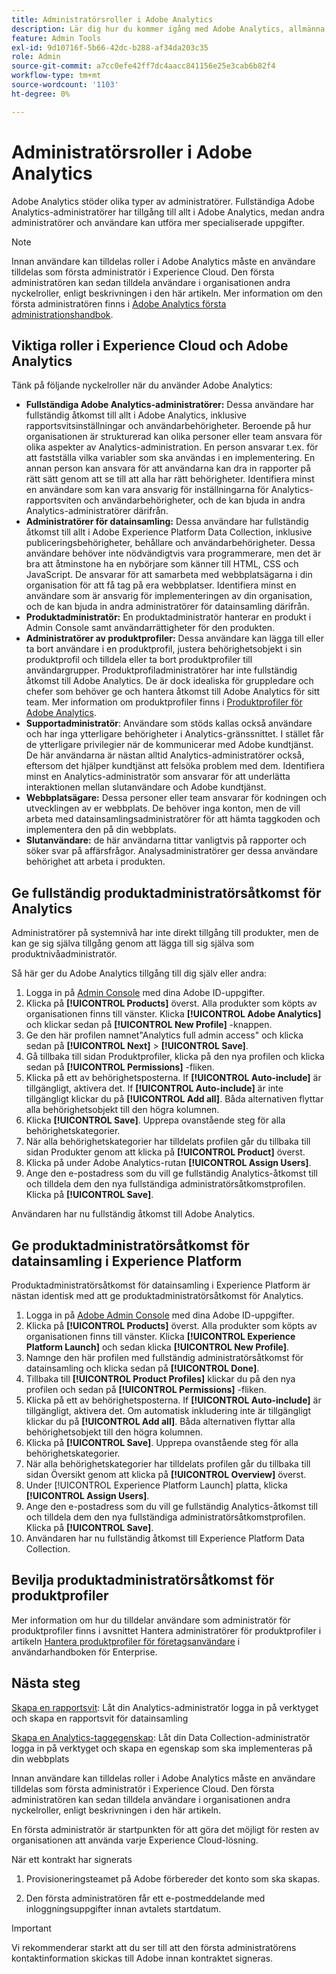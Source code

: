 ```yaml
---
title: Administratörsroller i Adobe Analytics
description: Lär dig hur du kommer igång med Adobe Analytics, allmänna rolltyper och loggar in i användargränssnittet.
feature: Admin Tools
exl-id: 9d10716f-5b66-42dc-b288-af34da203c35
role: Admin
source-git-commit: a7cc0efe42ff7dc4aacc841156e25e3cab6b82f4
workflow-type: tm+mt
source-wordcount: '1103'
ht-degree: 0%

---
```


# Administratörsroller i Adobe Analytics

Adobe Analytics stöder olika typer av administratörer. Fullständiga Adobe Analytics-administratörer har tillgång till allt i Adobe Analytics, medan andra administratörer och användare kan utföra mer specialiserade uppgifter.

>[!NOTE]
>
>Innan användare kan tilldelas roller i Adobe Analytics måste en användare tilldelas som första administratör i Experience Cloud. Den första administratören kan sedan tilldela användare i organisationen andra nyckelroller, enligt beskrivningen i den här artikeln. Mer information om den första administratören finns i [Adobe Analytics första administrationshandbok](/help/admin/admin-console/first-admin-guide.md).


## Viktiga roller i Experience Cloud och Adobe Analytics

Tänk på följande nyckelroller när du använder Adobe Analytics:

* **Fullständiga Adobe Analytics-administratörer:** Dessa användare har fullständig åtkomst till allt i Adobe Analytics, inklusive rapportsvitsinställningar och användarbehörigheter. Beroende på hur organisationen är strukturerad kan olika personer eller team ansvara för olika aspekter av Analytics-administration. En person ansvarar t.ex. för att fastställa vilka variabler som ska användas i en implementering. En annan person kan ansvara för att användarna kan dra in rapporter på rätt sätt genom att se till att alla har rätt behörigheter. Identifiera minst en användare som kan vara ansvarig för inställningarna för Analytics-rapportsviten och användarbehörigheter, och de kan bjuda in andra Analytics-administratörer därifrån.
* **Administratörer för datainsamling:** Dessa användare har fullständig åtkomst till allt i Adobe Experience Platform Data Collection, inklusive publiceringsbehörigheter, behållare och användarbehörigheter. Dessa användare behöver inte nödvändigtvis vara programmerare, men det är bra att åtminstone ha en nybörjare som känner till HTML, CSS och JavaScript. De ansvarar för att samarbeta med webbplatsägarna i din organisation för att få tag på era webbplatser. Identifiera minst en användare som är ansvarig för implementeringen av din organisation, och de kan bjuda in andra administratörer för datainsamling därifrån.
* **Produktadministratör:** En produktadministratör hanterar en produkt i Admin Console samt användarrättigheter för den produkten.
* **Administratörer av produktprofiler:** Dessa användare kan lägga till eller ta bort användare i en produktprofil, justera behörighetsobjekt i sin produktprofil och tilldela eller ta bort produktprofiler till användargrupper. Produktprofiladministratörer har inte fullständig åtkomst till Adobe Analytics. De är dock idealiska för gruppledare och chefer som behöver ge och hantera åtkomst till Adobe Analytics för sitt team. Mer information om produktprofiler finns i [Produktprofiler för Adobe Analytics](/help/admin/admin-console/permissions/product-profile.md).
* **Supportadministratör**: Användare som stöds kallas också användare och har inga ytterligare behörigheter i Analytics-gränssnittet. I stället får de ytterligare privilegier när de kommunicerar med Adobe kundtjänst. De här användarna är nästan alltid Analytics-administratörer också, eftersom det hjälper kundtjänst att felsöka problem med dem. Identifiera minst en Analytics-administratör som ansvarar för att underlätta interaktionen mellan slutanvändare och Adobe kundtjänst.
* **Webbplatsägare:** Dessa personer eller team ansvarar för kodningen och utvecklingen av er webbplats. De behöver inga konton, men de vill arbeta med datainsamlingsadministratörer för att hämta taggkoden och implementera den på din webbplats.
* **Slutanvändare:** de här användarna tittar vanligtvis på rapporter och söker svar på affärsfrågor. Analysadministratörer ger dessa användare behörighet att arbeta i produkten.

## Ge fullständig produktadministratörsåtkomst för Analytics

Administratörer på systemnivå har inte direkt tillgång till produkter, men de kan ge sig själva tillgång genom att lägga till sig själva som produktnivåadministratör.

Så här ger du Adobe Analytics tillgång till dig själv eller andra:

1. Logga in på [Admin Console](https://adminconsole.adobe.com/) med dina Adobe ID-uppgifter.
1. Klicka på **[!UICONTROL Products]** överst. Alla produkter som köpts av organisationen finns till vänster. Klicka **[!UICONTROL Adobe Analytics]** och klickar sedan på **[!UICONTROL New Profile]** -knappen.
1. Ge den här profilen namnet&quot;Analytics full admin access&quot; och klicka sedan på **[!UICONTROL Next]** > **[!UICONTROL Save]**.
1. Gå tillbaka till sidan Produktprofiler, klicka på den nya profilen och klicka sedan på **[!UICONTROL Permissions]** -fliken.
1. Klicka på ett av behörighetsposterna. If **[!UICONTROL Auto-include]** är tillgängligt, aktivera det. If **[!UICONTROL Auto-include]** är inte tillgängligt klickar du på **[!UICONTROL Add all]**. Båda alternativen flyttar alla behörighetsobjekt till den högra kolumnen.
1. Klicka **[!UICONTROL Save]**.
Upprepa ovanstående steg för alla behörighetskategorier.
1. När alla behörighetskategorier har tilldelats profilen går du tillbaka till sidan Produkter genom att klicka på **[!UICONTROL Product]** överst.
1. Klicka på under Adobe Analytics-rutan **[!UICONTROL Assign Users]**.
1. Ange den e-postadress som du vill ge fullständig Analytics-åtkomst till och tilldela dem den nya fullständiga administratörsåtkomstprofilen. Klicka på **[!UICONTROL Save]**.

Användaren har nu fullständig åtkomst till Adobe Analytics.

## Ge produktadministratörsåtkomst för datainsamling i Experience Platform

Produktadministratörsåtkomst för datainsamling i Experience Platform är nästan identisk med att ge produktadministratörsåtkomst för Analytics.

1. Logga in på [Adobe Admin Console](https://adminconsole.adobe.com) med dina Adobe ID-uppgifter.
1. Klicka på **[!UICONTROL Products]** överst. Alla produkter som köpts av organisationen finns till vänster. Klicka **[!UICONTROL Experience Platform Launch]** och sedan klicka **[!UICONTROL New Profile]**.
1. Namnge den här profilen med fullständig administratörsåtkomst för datainsamling och klicka sedan på **[!UICONTROL Done]**.
1. Tillbaka till **[!UICONTROL Product Profiles]** klickar du på den nya profilen och sedan på **[!UICONTROL Permissions]** -fliken.
1. Klicka på ett av behörighetsposterna. If **[!UICONTROL Auto-include]** är tillgängligt, aktivera det. Om automatisk inkludering inte är tillgängligt klickar du på **[!UICONTROL Add all]**. Båda alternativen flyttar alla behörighetsobjekt till den högra kolumnen.
1. Klicka på **[!UICONTROL Save]**. Upprepa ovanstående steg för alla behörighetskategorier.
1. När alla behörighetskategorier har tilldelats profilen går du tillbaka till sidan Översikt genom att klicka på **[!UICONTROL Overview]** överst.
1. Under [!UICONTROL Experience Platform Launch] platta, klicka **[!UICONTROL Assign Users]**.
1. Ange den e-postadress som du vill ge fullständig Analytics-åtkomst till och tilldela dem den nya fullständiga administratörsåtkomstprofilen. Klicka på **[!UICONTROL Save]**.
1. Användaren har nu fullständig åtkomst till Experience Platform Data Collection.

## Bevilja produktadministratörsåtkomst för produktprofiler

Mer information om hur du tilldelar användare som administratör för produktprofiler finns i avsnittet Hantera administratörer för produktprofiler i artikeln [Hantera produktprofiler för företagsanvändare](https://helpx.adobe.com/enterprise/using/manage-product-profiles.html) i användarhandboken för Enterprise.

## Nästa steg

[Skapa en rapportsvit](/help/admin/admin/c-manage-report-suites/c-new-report-suite/t-create-a-report-suite.md): Låt din Analytics-administratör logga in på verktyget och skapa en rapportsvit för datainsamling

[Skapa en Analytics-taggegenskap](/help/implement/launch/create-analytics-property.md): Låt din Data Collection-administratör logga in på verktyget och skapa en egenskap som ska implementeras på din webbplats

Innan användare kan tilldelas roller i Adobe Analytics måste en användare tilldelas som första administratör i Experience Cloud. Den första administratören kan sedan tilldela användare i organisationen andra nyckelroller, enligt beskrivningen i den här artikeln.

En första administratör är startpunkten för att göra det möjligt för resten av organisationen att använda varje Experience Cloud-lösning.

När ett kontrakt har signerats

1. Provisioneringsteamet på Adobe förbereder det konto som ska skapas.

1. Den första administratören får ett e-postmeddelande med inloggningsuppgifter innan avtalets startdatum.

>[!IMPORTANT]
>
>   Vi rekommenderar starkt att du ser till att den första administratörens kontaktinformation skickas till Adobe innan kontraktet signeras.
